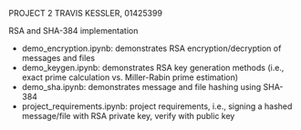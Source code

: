 PROJECT 2
TRAVIS KESSLER, 01425399

RSA and SHA-384 implementation

- demo_encryption.ipynb: demonstrates RSA encryption/decryption of messages and files
- demo_keygen.ipynb: demonstrates RSA key generation methods (i.e., exact prime calculation vs. Miller-Rabin prime estimation)
- demo_sha.ipynb: demonstrates message and file hashing using SHA-384
- project_requirements.ipynb: project requirements, i.e., signing a hashed message/file with RSA private key, verify with public key
